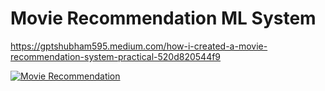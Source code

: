 # Movie Recommendation ML System

https://gptshubham595.medium.com/how-i-created-a-movie-recommendation-system-practical-520d820544f9

[![Movie Recommendation](https://img.youtube.com/vi/bdL1cJ7YEsI/0.jpg)](https://www.youtube.com/watch?v=bdL1cJ7YEsI "Movie Recommendation")
